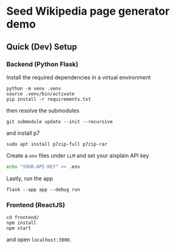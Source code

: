 # Seed Wikipedia page generator demo

## Quick (Dev) Setup
### Backend (Python Flask)
Install the required dependencies in a virtual environment
```shell
python -m venv .venv
source .venv/bin/activate 
pip install -r requirements.txt
```

then resolve the submodules

```shell
git submodule update --init --recursive
```

and install p7

```shell
sudo apt install p7zip-full p7zip-rar
```

Create a `env` files under `LLM` and set your aixplain API key

```bash
echo "YOUR-API-KEY" >> .env
```

Lastly, run the app

```shell
flask --app app --debug run
```

### Frontend (ReactJS)

```shell
cd frontend/
npm install
npm start
```

and open `localhost:3000`.
